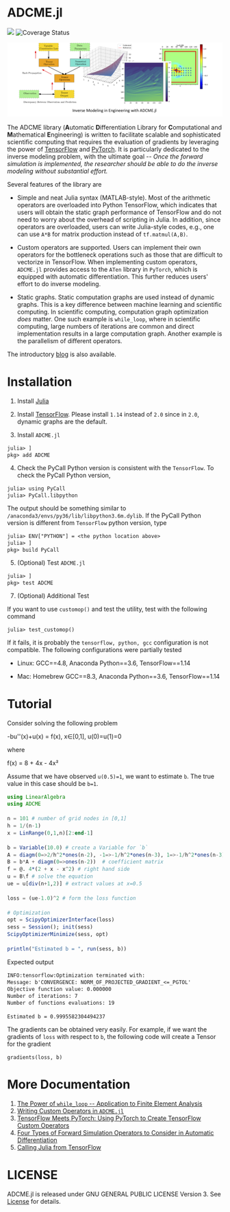 # ADCME.jl

![](https://travis-ci.org/kailaix/ADCME.jl.svg?branch=master)
![Coverage Status](https://coveralls.io/repos/github/kailaix/ADCME.jl/badge.svg?branch=master)

![](examples/md/demo.png)

The ADCME library (**A**utomatic **D**ifferentiation Library for **C**omputational and **M**athematical **E**ngineering) is written to facilitate scalable and sophisticated scientific computing that requires the evaluation of gradients by leveraging the power of [TensorFlow](https://www.tensorflow.org/) and [PyTorch](https://pytorch.org/). It is particularly dedicated to the inverse modeling problem, with the ultimate goal -- _Once the forward simulation is implemented, the researcher should be able to do the inverse modeling without substantial effort._

Several features of the library are

* Simple and neat Julia syntax (MATLAB-style). Most of the arithmetic operators are overloaded into Python TensorFlow, which indicates that users will obtain the static graph performance of TensorFlow and do not need to worry about the overhead of scripting in Julia. In addition, since operators are overloaded, users can write Julia-style codes, e.g., one can use `A*B` for matrix production instead of `tf.matmul(A,B)`.

* Custom operators are supported. Users can implement their own operators for the bottleneck operations such as those that are difficult to vectorize in TensorFlow. When implementing custom operators, `ADCME.jl` provides access to the `ATen` library in `PyTorch`, which is equipped with automatic differentiation. This further reduces users' effort to do inverse modeling.

* Static graphs. Static computation graphs are used instead of dynamic graphs. This is a key difference between machine learning and scientific computing. In scientific computing, computation graph optimization _does_ matter. One such example is `while_loop`, where in scientific computing, large numbers of iterations are common and direct implementation results in a large computation graph. Another example is the parallelism of different operators.

The introductory [blog](https://medium.com/@kailaix16/introduction-to-adcme-jl-an-inverse-modeling-library-for-scientific-computing-76e56b2bcb49) is also available.

# Installation

1. Install [Julia](https://www.tensorflow.org/)

2. Install [TensorFlow](https://www.tensorflow.org/). Please install `1.14` instead of `2.0` since in `2.0`, dynamic graphs are the default. 

3. Install `ADCME.jl`
```
julia> ]
pkg> add ADCME
```

4. Check the PyCall Python version is consistent with the `TensorFlow`. To check the PyCall Python version, 
```
julia> using PyCall
julia> PyCall.libpython 
```
The output should be something similar to `/anaconda3/envs/py36/lib/libpython3.6m.dylib`. If the PyCall Python version is different from `TensorFlow` python version, type
```
julia> ENV["PYTHON"] = <the python location above>
julia> ]
pkg> build PyCall
```

5. (Optional) Test `ADCME.jl`
```
julia> ]
pkg> test ADCME
```

7. (Optional) Additional Test

If you want to use `customop()` and test the utility, test with the following command
```
julia> test_customop()
```
If it fails, it is probably the `tensorflow, python, gcc` configuration is not compatible. The following configurations were partially tested

* Linux: GCC==4.8, Anaconda Python==3.6, TensorFlow==1.14

* Mac: Homebrew GCC==8.3, Anaconda Python==3.6, TensorFlow==1.14


# Tutorial

Consider solving the following problem

-bu''(x)+u(x) = f(x), x∈[0,1], u(0)=u(1)=0

where 

f(x) = 8 + 4x - 4x²

Assume that we have observed `u(0.5)=1`, we want to estimate `b`. The true value in this case should be `b=1`.

```julia
using LinearAlgebra
using ADCME

n = 101 # number of grid nodes in [0,1]
h = 1/(n-1)
x = LinRange(0,1,n)[2:end-1]

b = Variable(10.0) # create a Variable for `b`
A = diagm(0=>2/h^2*ones(n-2), -1=>-1/h^2*ones(n-3), 1=>-1/h^2*ones(n-3)) # discrete Laplacian matrix
B = b*A + diagm(0=>ones(n-2))  # coefficient matrix
f = @. 4*(2 + x - x^2) # right hand side
u = B\f # solve the equation
ue = u[div(n+1,2)] # extract values at x=0.5

loss = (ue-1.0)^2 # form the loss function

# Optimization
opt = ScipyOptimizerInterface(loss)
sess = Session(); init(sess)
ScipyOptimizerMinimize(sess, opt)

println("Estimated b = ", run(sess, b))
```
Expected output 
```
INFO:tensorflow:Optimization terminated with:
Message: b'CONVERGENCE: NORM_OF_PROJECTED_GRADIENT_<=_PGTOL'
Objective function value: 0.000000
Number of iterations: 7
Number of functions evaluations: 19

Estimated b = 0.9995582304494237
```

The gradients can be obtained very easily. For example, if we want the gradients of `loss` with respect to `b`, the following code will create a Tensor for the gradient
```
gradients(loss, b)
```

# More Documentation

1. [The Power of `while_loop` -- Application to Finite Element Analysis](https://github.com/kailaix/ADCME.jl/tree/master/examples/md/while_loop.ipynb)
2. [Writing Custom Operators in `ADCME.jl`](https://github.com/kailaix/ADCME.jl/tree/master/examples/md/custom_op.ipynb)
3. [TensorFlow Meets PyTorch: Using PyTorch to Create TensorFlow Custom Operators](https://github.com/kailaix/ADCME.jl/tree/master/examples/md/pytorch.ipynb)
4. [Four Types of Forward Simulation Operators to Consider in Automatic Differentiation](https://github.com/kailaix/ADCME.jl/tree/master/examples/md/four_types.ipynb)
5. [Calling Julia from TensorFlow](https://github.com/kailaix/ADCME.jl/tree/master/examples/md/julia_customop.ipynb)


# LICENSE

ADCME.jl is released under GNU GENERAL PUBLIC LICENSE Version 3. See [License](https://github.com/kailaix/ADCME.jl/tree/master/LICENSE) for details. 
